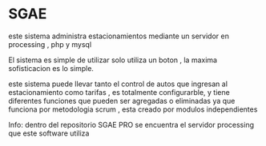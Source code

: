 # SGAE
este sistema administra estacionamientos mediante un servidor en processing , php y mysql

El sistema es simple de utilizar solo utiliza un boton , la maxima sofisticacion es lo simple.

este sistema puede llevar tanto el control de autos que ingresan al estacionamiento como tarifas , es totalmente configurarble,
y tiene diferentes funciones que pueden ser agregadas o eliminadas ya que funciona por metodologia scrum , esta creado por modulos
independientes

Info: 
dentro del repositorio SGAE PRO se encuentra el servidor processing que este software utiliza
